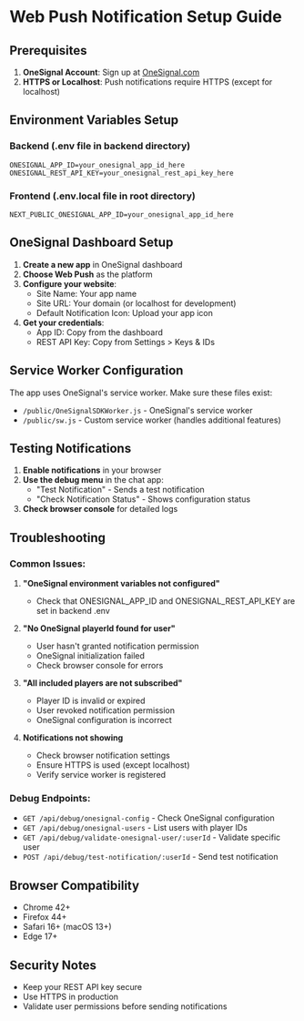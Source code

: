 # Web Push Notification Setup Guide

## Prerequisites

1. **OneSignal Account**: Sign up at [OneSignal.com](https://onesignal.com)
2. **HTTPS or Localhost**: Push notifications require HTTPS (except for localhost)

## Environment Variables Setup

### Backend (.env file in backend directory)
```env
ONESIGNAL_APP_ID=your_onesignal_app_id_here
ONESIGNAL_REST_API_KEY=your_onesignal_rest_api_key_here
```

### Frontend (.env.local file in root directory)
```env
NEXT_PUBLIC_ONESIGNAL_APP_ID=your_onesignal_app_id_here
```

## OneSignal Dashboard Setup

1. **Create a new app** in OneSignal dashboard
2. **Choose Web Push** as the platform
3. **Configure your website**:
   - Site Name: Your app name
   - Site URL: Your domain (or localhost for development)
   - Default Notification Icon: Upload your app icon
4. **Get your credentials**:
   - App ID: Copy from the dashboard
   - REST API Key: Copy from Settings > Keys & IDs

## Service Worker Configuration

The app uses OneSignal's service worker. Make sure these files exist:
- `/public/OneSignalSDKWorker.js` - OneSignal's service worker
- `/public/sw.js` - Custom service worker (handles additional features)

## Testing Notifications

1. **Enable notifications** in your browser
2. **Use the debug menu** in the chat app:
   - "Test Notification" - Sends a test notification
   - "Check Notification Status" - Shows configuration status
3. **Check browser console** for detailed logs

## Troubleshooting

### Common Issues:

1. **"OneSignal environment variables not configured"**
   - Check that ONESIGNAL_APP_ID and ONESIGNAL_REST_API_KEY are set in backend .env

2. **"No OneSignal playerId found for user"**
   - User hasn't granted notification permission
   - OneSignal initialization failed
   - Check browser console for errors

3. **"All included players are not subscribed"**
   - Player ID is invalid or expired
   - User revoked notification permission
   - OneSignal configuration is incorrect

4. **Notifications not showing**
   - Check browser notification settings
   - Ensure HTTPS is used (except localhost)
   - Verify service worker is registered

### Debug Endpoints:

- `GET /api/debug/onesignal-config` - Check OneSignal configuration
- `GET /api/debug/onesignal-users` - List users with player IDs
- `GET /api/debug/validate-onesignal-user/:userId` - Validate specific user
- `POST /api/debug/test-notification/:userId` - Send test notification

## Browser Compatibility

- Chrome 42+
- Firefox 44+
- Safari 16+ (macOS 13+)
- Edge 17+

## Security Notes

- Keep your REST API key secure
- Use HTTPS in production
- Validate user permissions before sending notifications 